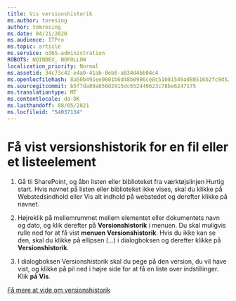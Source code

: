 ```yaml
---
title: Vis versionshistorik
ms.author: toresing
author: tomresing
ms.date: 04/21/2020
ms.audience: ITPro
ms.topic: article
ms.service: o365-administration
ROBOTS: NOINDEX, NOFOLLOW
localization_priority: Normal
ms.assetid: 34c73c42-e4a0-41ab-8eb8-a834d4bb04c4
ms.openlocfilehash: 8a50b491ee0601b6d48b0986ce8c51081549ad80516b2fc9d52f1bf6e7c025cf
ms.sourcegitcommit: b5f7da89a650d2915dc652449623c78be6247175
ms.translationtype: MT
ms.contentlocale: da-DK
ms.lasthandoff: 08/05/2021
ms.locfileid: "54037134"
---
```

# <a name="view-version-history-of-a-file-or-list-item"></a>Få vist versionshistorik for en fil eller et listeelement

1. Gå til SharePoint, og åbn listen eller biblioteket fra værktøjslinjen Hurtig start. Hvis navnet på listen eller biblioteket ikke  vises, skal du klikke på Webstedsindhold eller Vis alt indhold på webstedet og derefter klikke på navnet.
    
2. Højreklik på mellemrummet mellem elementet eller dokumentets navn og dato, og klik derefter på **Versionshistorik** i menuen. Du skal muligvis rulle ned for at få vist **menuen Versionshistorik**. Hvis du ikke kan se den, skal du klikke på ellipsen (...) i dialogboksen og derefter klikke på **Versionshistorik**.
    
3. I dialogboksen Versionshistorik skal du pege på den version, du vil have vist, og klikke på pil ned i højre side for at få en liste over indstillinger. Klik **på Vis**.
    
[Få mere at vide om versionshistorik](https://go.microsoft.com/fwlink/?linkid=875709)
  

